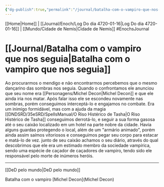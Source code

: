 ```yaml
---
{"dg-publish":true,"permalink":"/journal/batalha-com-o-vampiro-que-nos-seguia/","dgHomeLink":true,"dgPassFrontmatter":false,"dgShowBacklinks":true,"dgShowLocalGraph":true}
---
```


[[Home|Home]] | [[Journal/Enoch/Log Do dia 4720-01-16|Log Do dia 4720-01-16]] | [[Mundo/Cidade de Nemis|Cidade de Nemis]] 
#EnochsJournal 

# [[Journal/Batalha com o vampiro que nos seguia|Batalha com o vampiro que nos seguia]]

Ao procurarmos o mendigo e não encontrarmos percebemos que o mesmo dançarino das sombras nos seguia. Quando o confrontamos ele anunciou que seu nome era [[Personagens/Michel Decon|Michel Decon]] e que ele ainda iria nos matar.
Após falar isso ele se escondeu novamente nas sombras, porém conseguimos interceptá-lo e engajamos no combate.
Era um inimigo formidável, mas com a ajuda da magia [[DNDSRD/35eSRD/SpellsManual/O Riso Histérico de Tasha|O Riso Histérico de Tasha]] conseguimos derrotá-lo, e seguir a sua forma gasosa até o seu caixão localizado em um hotel na parte nobre da cidade.
Havia alguns guardas protegendo o local, além de um "armário animado", porém ainda assim saímos vitoriosos e conseguimos pegar seu corpo para estacar e matá-lo de vez.
junto de seu caixão achamos o seu diário, através do qual descobrimos que ele era um estimado membro da sociedade vampírica, sendo uma espécie de caçador de caçadores de vampiro, tendo sido ele responsável pelo morte de inúmeros heróis.

---
[[DeD pelo mundo|DeD pelo mundo]] 

<span 
	  class='ob-timelines' 
	  data-date='4720-01-16-02' 
	  data-title='Batalha com o vampiro que nos seguia'> 
	Batalha com o vampiro [Michel Decon](Michel Decon)
</span>